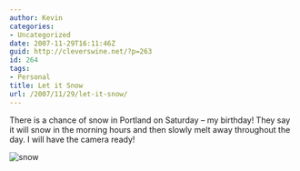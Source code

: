 ```yaml
---
author: Kevin
categories:
- Uncategorized
date: 2007-11-29T16:11:46Z
guid: http://cleverswine.net/?p=263
id: 264
tags:
- Personal
title: Let it Snow
url: /2007/11/29/let-it-snow/
---
```


There is a chance of snow in Portland on Saturday &#8211; my birthday! They say it will snow in the morning hours and then slowly melt away throughout the day. I will have the camera ready!

<img src='https://i1.wp.com/blog.cleverswine.net/wp-content/uploads/2007/11/snow.GIF?w=840' alt='snow' data-recalc-dims="1" />